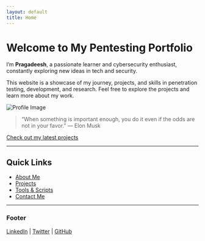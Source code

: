 ```yaml
---
layout: default
title: Home
---
```


# Welcome to My Pentesting Portfolio

I’m **Pragadeesh**, a passionate learner and cybersecurity enthusiast, constantly exploring new ideas in tech and security.

This website is a showcase of my journey, projects, and skills in penetration testing, development, and research. Feel free to explore the projects and learn more about my work.

![Profile Image](path_to_your_image)

> “When something is important enough, you do it even if the odds are not in your favor.” — Elon Musk

[Check out my latest projects](./projects.html)

---

## Quick Links

- [About Me](./about.html)
- [Projects](./projects.html)
- [Tools & Scripts](./tools.html)
- [Contact Me](./contact.html)

---

### Footer

[LinkedIn]([https://linkedin.com/in/yourprofile](https://www.linkedin.com/in/pragadeesh-rk/)) | [Twitter](https://twitter.com/yourprofile) | [GitHub](https://github.com/yourprofile)

